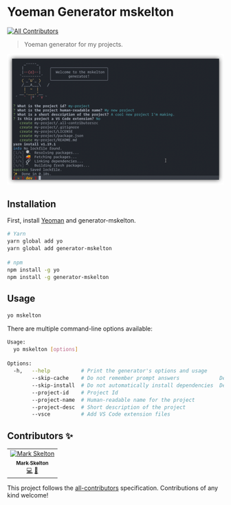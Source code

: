 # Yoeman Generator mskelton

[![All Contributors](https://img.shields.io/badge/all_contributors-1-orange.svg)](#contributors)

> Yoeman generator for my projects.

![Screenshot](screenshots/default.png)

## Installation

First, install [Yeoman](http://yeoman.io) and generator-mskelton.

```sh
# Yarn
yarn global add yo
yarn global add generator-mskelton

# npm
npm install -g yo
npm install -g generator-mskelton
```

## Usage

```sh
yo mskelton
```

There are multiple command-line options available:

```sh
Usage:
  yo mskelton [options]

Options:
  -h,   --help          # Print the generator's options and usage
        --skip-cache    # Do not remember prompt answers             Default: false
        --skip-install  # Do not automatically install dependencies  Default: false
        --project-id    # Project Id
        --project-name  # Human-readable name for the project
        --project-desc  # Short description of the project
        --vsce          # Add VS Code extension files
```

## Contributors ✨

<!-- ALL-CONTRIBUTORS-LIST:START - Do not remove or modify this section -->
<!-- prettier-ignore-start -->
<!-- markdownlint-disable -->
<table>
  <tr>
    <td align="center"><a href="https://github.com/mskelton"><img src="https://avatars3.githubusercontent.com/u/25914066?v=4" width="100px;" alt="Mark Skelton"/><br /><sub><b>Mark Skelton</b></sub></a><br /><a href="https://github.com/mskelton/generator-mskelton/commits?author=mskelton" title="Code">💻</a> <a href="https://github.com/mskelton/generator-mskelton/commits?author=mskelton" title="Documentation">📖</a></td>
  </tr>
</table>

<!-- markdownlint-enable -->
<!-- prettier-ignore-end -->

<!-- ALL-CONTRIBUTORS-LIST:END -->

This project follows the [all-contributors](https://github.com/all-contributors/all-contributors) specification. Contributions of any kind welcome!
